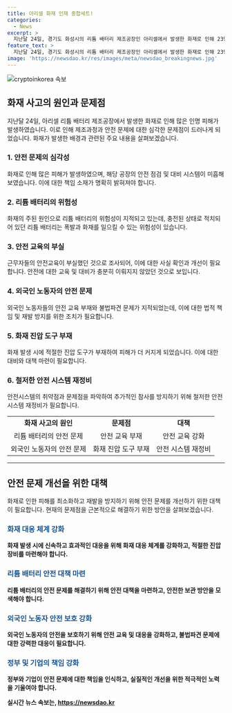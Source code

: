 ```yaml
---
title: 아리셀 화재 인재 종합세트!
categories:
  - News
excerpt: >
  지난달 24일, 경기도 화성시의 리튬 배터리 제조공장인 아리셀에서 발생한 화재로 인해 23명이 사망하고 8명이 중상을 입었다. 사망자는 한국인 5명과 중국인 17명, 라오스인 1명 등이었다. 사고 영상에는 작업장에서 배터리가 폭발하는 모습이 담겨있으며, 조사에서는 안전교육 미비와 외국인 노동자 불법파견 등이 의심되고 있다. 이번 사고는 철저한 안전시스템이 필요하다는 지적을 불러일으키고 있다.
feature_text: >
  지난달 24일, 경기도 화성시의 리튬 배터리 제조공장인 아리셀에서 발생한 화재로 인해 23명이 사망하고 8명이 중상을 입었다. 사망자는 한국인 5명과 중국인 17명, 라오스인 1명 등이었다. 사고 영상에는 작업장에서 배터리가 폭발하는 모습이 담겨있으며, 조사에서는 안전교육 미비와 외국인 노동자 불법파견 등이 의심되고 있다. 이번 사고는 철저한 안전시스템이 필요하다는 지적을 불러일으키고 있다.
image: 'https://newsdao.kr/res/images/meta/newsdao_breakingnews.jpg'
---
```


<p><img src="https://newsdao.kr/res/images/meta/newsdao_breakingnews.jpg" alt="cryptoinkorea 속보" /></p>

<h2 data-ke-size="size26">화재 사고의 원인과 문제점</h2>

<p data-ke-size="size16">지난달 24일, 아리셀 리튬 배터리 제조공장에서 발생한 화재로 인해 많은 인명 피해가 발생하였습니다. 이로 인해 제조과정과 안전 문제에 대한 심각한 문제점이 드러나게 되었습니다. 화재가 발생한 배경과 관련된 주요 내용을 살펴보겠습니다.</p>

<h3>1. 안전 문제의 심각성</h3>

<p data-ke-size="size16">화재로 인해 많은 피해가 발생하였으며, 해당 공장의 안전 점검 및 대비 시스템이 미흡해 보였습니다. 이에 대한 책임 소재가 명확히 밝혀져야 합니다.</p>

<h3>2. 리튬 배터리의 위험성</h3>

<p data-ke-size="size16">화재의 주된 원인으로 리튬 배터리의 위험성이 지적되고 있는데, 충전된 상태로 적치되어 있던 리튬 배터리는 폭발과 화재를 일으킬 수 있는 위험성이 있습니다.</p>

<h3>3. 안전 교육의 부실</h3>

<p data-ke-size="size16">근무자들의 안전교육이 부실했던 것으로 조사되어, 이에 대한 사실 확인과 개선이 필요합니다. 안전에 대한 교육 및 대비가 충분히 이뤄지지 않았던 것으로 보입니다.</p>

<h3>4. 외국인 노동자의 안전 문제</h3>

<p data-ke-size="size16">외국인 노동자들의 안전 교육 부재와 불법파견 문제가 지적되었는데, 이에 대한 법적 책임 및 재발 방지를 위한 조치가 필요합니다.</p>

<h3>5. 화재 진압 도구 부재</h3>

<p data-ke-size="size16">화재 발생 시에 적절한 진압 도구가 부재하여 피해가 더 커지게 되었습니다. 이에 대한 대비와 대책 마련이 필요합니다.</p>

<h3>6. 철저한 안전 시스템 재정비</h3>

<p data-ke-size="size16">안전시스템의 취약점과 문제점을 파악하여 추가적인 참사를 방지하기 위해 철저한 안전 시스템 재정비가 필요합니다.</p>

<table>
    <tr>
        <td style="text-align: center; height: 17px;"><b>화재 사고의 원인</b></td>
        <td style="text-align: center; height: 17px;"><b>문제점</b></td>
        <td style="text-align: center; height: 17px;"><b>대책</b></td>
    </tr>
    <tr>
        <td style="text-align: center; height: 17px;">리튬 배터리의 안전 문제</td>
        <td style="text-align: center; height: 17px;">안전 교육 부재</td>
        <td style="text-align: center; height: 17px;">안전 교육 강화</td>
    </tr>
    <tr>
        <td style="text-align: center; height: 17px;">외국인 노동자의 안전 문제</td>
        <td style="text-align: center; height: 17px;">화재 진압 도구 부재</td>
        <td style="text-align: center; height: 17px;">안전 시스템 재정비</td>
    </tr>
</table>

<p data-ke-size="size16"></p>

<hr>

<h2 data-ke-size="size26">안전 문제 개선을 위한 대책</h2>

<p data-ke-size="size16">화재로 인한 피해를 최소화하고 재발을 방지하기 위해 안전 문제를 개선하기 위한 대책이 필요합니다. 현재의 문제점을 근본적으로 해결하기 위한 방안을 살펴보겠습니다.</p>

<h3><b><span style="color: #1a5490;">화재 대응 체계 강화</span><b></h3>

<p data-ke-size="size16">화재 발생 시에 신속하고 효과적인 대응을 위해 화재 대응 체계를 강화하고, 적절한 진압 장비를 마련해야 합니다.</p>

<h3><b><span style="color: #1a5490;">리튬 배터리 안전 대책 마련</span><b></h3>

<p data-ke-size="size16">리튬 배터리의 안전 문제를 해결하기 위해 안전 대책을 마련하고, 안전한 보관 방안을 모색해야 합니다.</p>

<h3><b><span style="color: #1a5490;">외국인 노동자 안전 보호 강화</span><b></h3>

<p data-ke-size="size16">외국인 노동자의 안전을 보호하기 위해 안전 교육 및 대응을 강화하고, 불법파견 문제에 대한 강력한 대응이 필요합니다.</p>

<h3><b><span style="color: #1a5490;">정부 및 기업의 책임 강화</span><b></h3>

<p data-ke-size="size16">정부와 기업이 안전 문제에 대한 책임을 인식하고, 실질적인 개선을 위한 적극적인 노력을 기울여야 합니다.</p>

<p data-ke-size="size16"></p>
실시간 뉴스 속보는, <a href="https://newsdao.kr" rel="dofollow">https://newsdao.kr</a>


